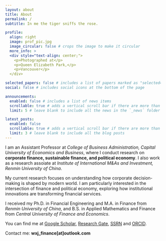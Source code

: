 ```yaml
---
layout: about
title: About
permalink: /
subtitle: In me the tiger sniffs the rose.

profile:
  align: right
  image: prof_pic.jpg
  image_circular: false # crops the image to make it circular
  more_info: >
  <div style="text-align: center;">
    <p>Photographed at</p>
    <p>Queen Elizabeth Park,</p>
    <p>Vancouver</p>
  </div>

selected_papers: false # includes a list of papers marked as "selected={true}"
social: false # includes social icons at the bottom of the page

announcements:
  enabled: false # includes a list of news items
  scrollable: true # adds a vertical scroll bar if there are more than 3 news items
  limit: 5 # leave blank to include all the news in the `_news` folder

latest_posts:
  enabled: false
  scrollable: true # adds a vertical scroll bar if there are more than 3 new posts items
  limit: 3 # leave blank to include all the blog posts
---
```


I am an Assistant Professor at *College of Business Administration, Capital University of Economics and Business*, where I conduct research on **corporate finance, sustainable finance, and political economy**. I also work as a research assoiate at *Institute of International M&As and Investment, Renmin University of China*.

My current research focuses on understanding how corporate decision-making is shaped by modern world. I am particularly interested in the intersection of finance and political economy, exploring how institutional innovations are transforming financial services.

I received my Ph.D. in Financial Engineering and M.A. in Finance from *Renmin University of China*, and B.S. in Applied Mathematics and Finance from *Central University of Finance and Economics*.

You can find me at [Google Scholar](https://scholar.google.com/citations?hl=zh-CN&user=YvSEvQsAAAAJ), [Research Gate](https://www.researchgate.net/profile/Xingjian-Wang-6?ev=hdr_xprf), [SSRN](https://papers.ssrn.com/sol3/cf_dev/AbsByAuth.cfm?per_id=3063084) and [ORCID](https://orcid.org/0000-0002-8368-5150).

Contact me: **wxj_finance[at]outlook.com**
